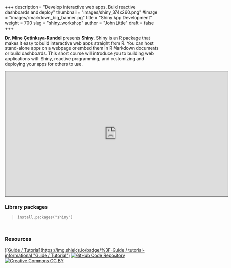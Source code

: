 +++
description = "Develop interactive web apps.  Build reactive dashboards and deploy"
thumbnail = "images/shiny_374x260.png"
#image = "images/rmarkdown_big_banner.jpg"
title = "Shiny App Development"
weight = 700
slug = "shiny_workshop"
author = "John Little"
draft = false
+++

**Dr. Mine Çetinkaya-Rundel** presents **Shiny**.  Shiny is an R package that makes it easy to build interactive web apps straight from R. You can host stand-alone apps on a webpage or embed them in R Markdown documents or build dashboards. This short course will introduce you to building web applications with Shiny, reactive programming, and customizing and deploying your apps for others to use.

<iframe src="https://library.capture.duke.edu/Panopto/Pages/Embed.aspx?id=7a59e23a-1f7f-4bd7-8ebc-a943014170b4&autoplay=false&offerviewer=true&showtitle=true&showbrand=false&start=0&interactivity=all" width=720 height=405 style="border: 1px solid #464646;" allowfullscreen allow="autoplay"></iframe>

<!-- a href="https://duke.libcal.com/event/4799239" class="button big">Register</a -->

<br>

### Library packages

> `install.packages("shiny")`  

<br>

### Resources

<!-- badges: start -->
[![Guide / Tutorial](https://img.shields.io/badge/%3F-Guide / tutorial-informational "Guide / Tutorial")](https://shiny.rstudio.com/tutorial/)
[![GitHub Code Repository](https://img.shields.io/badge/GitHub-Code%20Repository-lightgrey?logo=GitHub "GitHub Code Repository")](https://github.com/mine-cetinkaya-rundel/dukelib-workshop-shiny-18)
[![Creative Commons CC
BY](https://img.shields.io/badge/Creative%20Commons-BY-EF9421?logo=creative%20commons&logoColor=EF9421 "CC BY")](https://creativecommons.org/licenses/by/4.0/)
<!-- badges: end -->